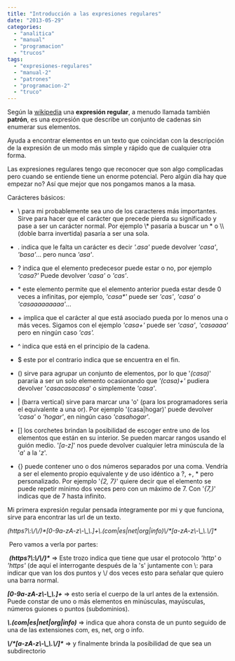 ```yaml
---
title: "Introducción a las expresiones regulares"
date: "2013-05-29"
categories: 
  - "analitica"
  - "manual"
  - "programacion"
  - "trucos"
tags: 
  - "expresiones-regulares"
  - "manual-2"
  - "patrones"
  - "programacion-2"
  - "truco"
---
```


Según la [wikipedia](http://es.wikipedia.org/wiki/Expresi%C3%B3n_regular) una **expresión regular**, a menudo llamada también **patrón**, es una expresión que describe un conjunto de cadenas sin enumerar sus elementos.

Ayuda a encontrar elementos en un texto que coincidan con la descripción de la expresión de un modo más simple y rápido que de cualquier otra forma.

Las expresiones regulares tengo que reconocer que son algo complicadas pero cuando se entiende tiene un enorme potencial. Pero algún día hay que empezar no? Así que mejor que nos pongamos manos a la masa.

Carácteres básicos:

- \\ para mi probablemente sea uno de los caracteres más importantes. Sirve para hacer que el carácter que precede pierda su significado y pase a ser un carácter normal. Por ejemplo \\\* pasaría a buscar un \* o \\\\ (doble barra invertida) pasaría a ser una sola.
    
- . indica que le falta un carácter es decir _'.asa'_ puede devolver _'casa'_, _'basa'_... pero nunca _'asa'_.
- ? indica que el elemento predecesor puede estar o no, por ejemplo _'casa?'_ Puede devolver _'casa'_ o _'cas'_.
- \* este elemento permite que el elemento anterior pueda estar desde 0 veces a infinitas, por ejemplo, _'casa\*'_ puede ser _'cas'_, _'casa'_ o _'casaaaaaaaaa'_...
- \+ implica que el carácter al que está asociado pueda por lo menos una o más veces. Sigamos con el ejemplo _'casa+'_ puede ser _'casa'_, _'casaaaa'_ pero en ningún caso _'cas'._
- ^ indica que está en el principio de la cadena.
    
- $ este por el contrario indica que se encuentra en el fin.
    
- () sirve para agrupar un conjunto de elementos, por lo que '_(casa)_' pararía a ser un solo elemento ocasionando que _'(casa)+'_ pudiera devolver '_casacasacasa_' o simplemente _'casa'_.
- | (barra vertical) sirve para marcar una 'o' (para los programadores seria el equivalente a una or). Por ejemplo '(casa|hogar)' puede devolver _'casa'_ o _'hogar'_, en ningún caso _'casahogar'_.
- \[\] los corchetes brindan la posibilidad de escoger entre uno de los elementos que están en su interior. Se pueden marcar rangos usando el guión medio. '_\[a-z\]_' nos puede devolver cualquier letra minúscula de la '_a_' a la '_z_'.
- {} puede contener uno o dos números separados por una coma. Vendría a ser el elemento propio equivalente y de uso idéntico a ?, +, \* pero personalizado. Por ejemplo '_{2, 7}_' quiere decir que el elemento se puede repetir mínimo dos veces pero con un máximo de 7. Con '_{7,}_' indicas que de 7 hasta infinito.
    

Mi primera expresión regular pensada íntegramente por mi y que funciona, sirve para encontrar las url de un texto.

_(https?\\:\\/\\/)\*\[0-9a-zA-z\\-\\\_\\.\]+\\.(com|es|net|org|info)\\/\*\[a-zA-z\\-\\\_\\.\\/\]\*_

 Pero vamos a verla por partes:

 _**(https?\\:\\/\\/)\***_ => Este trozo indica que tiene que usar el protocolo _'http'_ o _'https'_ (de aquí el interrogante después de la 's' juntamente con \\: para indicar que van los dos puntos y \\/ dos veces esto para señalar que quiero una barra normal.

_**\[0-9a-zA-z\\-\\\_\\.\]+**_ => esto sería el cuerpo de la url antes de la extensión. Puede constar de uno o más elementos en minúsculas, mayúsculas, números guiones o puntos (subdominios).

_**\\.(com|es|net|org|info)**_ => indica que ahora consta de un punto seguido de una de las extensiones com, es, net, org o info.

_**\\/\*\[a-zA-z\\-\\\_\\.\\/\]\***_ => y finalmente brinda la posibilidad de que sea un subdirectorio
